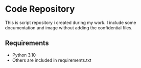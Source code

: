 
#  Code Repository

This is script repository i created during my work. I include some documentation and image without adding the confidential files.
## Requirements

* Python 3.10
* Others are included in requirements.txt
